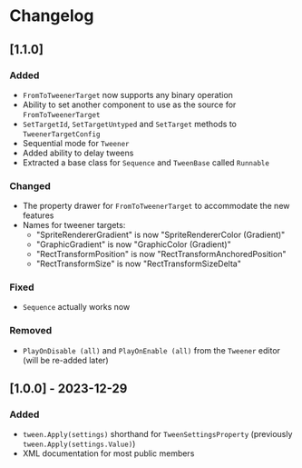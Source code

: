 ﻿# Changelog

## [1.1.0]

### Added

- `FromToTweenerTarget` now supports any binary operation
- Ability to set another component to use as the source for `FromToTweenerTarget`
- `SetTargetId`, `SetTargetUntyped` and `SetTarget` methods to `TweenerTargetConfig`
- Sequential mode for `Tweener`
- Added ability to delay tweens
- Extracted a base class for `Sequence` and `TweenBase` called `Runnable`

### Changed

- The property drawer for `FromToTweenerTarget` to accommodate the new features
- Names for tweener targets:
    - "SpriteRendererGradient" is now "SpriteRendererColor (Gradient)"
    - "GraphicGradient" is now "GraphicColor (Gradient)"
    - "RectTransformPosition" is now "RectTransformAnchoredPosition"
    - "RectTransformSize" is now "RectTransformSizeDelta"

### Fixed

- `Sequence` actually works now

### Removed

- `PlayOnDisable (all)` and `PlayOnEnable (all)` from the `Tweener` editor (will be re-added later)

## [1.0.0] - 2023-12-29

### Added

- `tween.Apply(settings)` shorthand for `TweenSettingsProperty` (previously `tween.Apply(settings.Value)`)
- XML documentation for most public members